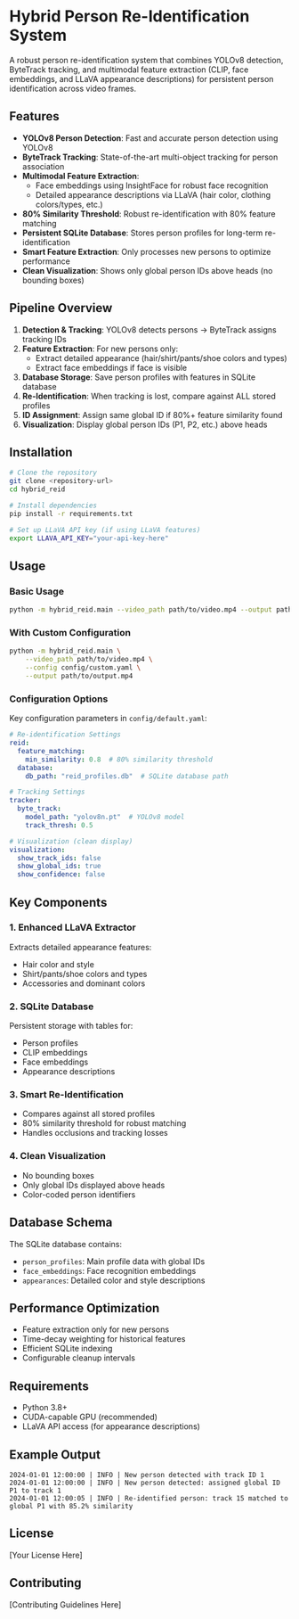 # Hybrid Person Re-Identification System

A robust person re-identification system that combines YOLOv8 detection, ByteTrack tracking, and multimodal feature extraction (CLIP, face embeddings, and LLaVA appearance descriptions) for persistent person identification across video frames.

## Features

- **YOLOv8 Person Detection**: Fast and accurate person detection using YOLOv8
- **ByteTrack Tracking**: State-of-the-art multi-object tracking for person association
- **Multimodal Feature Extraction**:
  - Face embeddings using InsightFace for robust face recognition
  - Detailed appearance descriptions via LLaVA (hair color, clothing colors/types, etc.)
- **80% Similarity Threshold**: Robust re-identification with 80% feature matching
- **Persistent SQLite Database**: Stores person profiles for long-term re-identification
- **Smart Feature Extraction**: Only processes new persons to optimize performance
- **Clean Visualization**: Shows only global person IDs above heads (no bounding boxes)

## Pipeline Overview

1. **Detection & Tracking**: YOLOv8 detects persons → ByteTrack assigns tracking IDs
2. **Feature Extraction**: For new persons only:
   - Extract detailed appearance (hair/shirt/pants/shoe colors and types)
   - Extract face embeddings if face is visible
3. **Database Storage**: Save person profiles with features in SQLite database
4. **Re-Identification**: When tracking is lost, compare against ALL stored profiles
5. **ID Assignment**: Assign same global ID if 80%+ feature similarity found
6. **Visualization**: Display global person IDs (P1, P2, etc.) above heads

## Installation

```bash
# Clone the repository
git clone <repository-url>
cd hybrid_reid

# Install dependencies
pip install -r requirements.txt

# Set up LLaVA API key (if using LLaVA features)
export LLAVA_API_KEY="your-api-key-here"
```

## Usage

### Basic Usage

```bash
python -m hybrid_reid.main --video_path path/to/video.mp4 --output path/to/output.mp4
```

### With Custom Configuration

```bash
python -m hybrid_reid.main \
    --video_path path/to/video.mp4 \
    --config config/custom.yaml \
    --output path/to/output.mp4
```

### Configuration Options

Key configuration parameters in `config/default.yaml`:

```yaml
# Re-identification Settings
reid:
  feature_matching:
    min_similarity: 0.8  # 80% similarity threshold
  database:
    db_path: "reid_profiles.db"  # SQLite database path

# Tracking Settings  
tracker:
  byte_track:
    model_path: "yolov8n.pt"  # YOLOv8 model
    track_thresh: 0.5

# Visualization (clean display)
visualization:
  show_track_ids: false
  show_global_ids: true
  show_confidence: false
```

## Key Components

### 1. Enhanced LLaVA Extractor
Extracts detailed appearance features:
- Hair color and style
- Shirt/pants/shoe colors and types
- Accessories and dominant colors

### 2. SQLite Database
Persistent storage with tables for:
- Person profiles
- CLIP embeddings
- Face embeddings  
- Appearance descriptions

### 3. Smart Re-Identification
- Compares against all stored profiles
- 80% similarity threshold for robust matching
- Handles occlusions and tracking losses

### 4. Clean Visualization
- No bounding boxes
- Only global IDs displayed above heads
- Color-coded person identifiers

## Database Schema

The SQLite database contains:
- `person_profiles`: Main profile data with global IDs
- `face_embeddings`: Face recognition embeddings
- `appearances`: Detailed color and style descriptions

## Performance Optimization

- Feature extraction only for new persons
- Time-decay weighting for historical features
- Efficient SQLite indexing
- Configurable cleanup intervals

## Requirements

- Python 3.8+
- CUDA-capable GPU (recommended)
- LLaVA API access (for appearance descriptions)

## Example Output

```
2024-01-01 12:00:00 | INFO | New person detected with track ID 1
2024-01-01 12:00:00 | INFO | New person detected: assigned global ID P1 to track 1
2024-01-01 12:00:05 | INFO | Re-identified person: track 15 matched to global P1 with 85.2% similarity
```

## License

[Your License Here]

## Contributing

[Contributing Guidelines Here] 